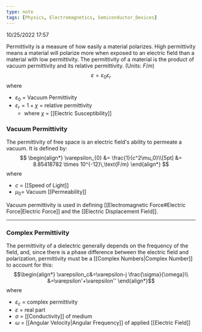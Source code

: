 ```yaml
---
type: note
tags: [Physics, Electromagnetics, Semiconductor_Devices]
---
```

10/25/2022 17:57

  

Permittivity is a measure of how easily a material polarizes. High permittivity means a material will polarize more when exposed to an electric field than a material with low permittivity. The permittivity of a material is the product of vacuum permittivity and its relative permittivity. (Units: $F/m$)
$$
\varepsilon=\varepsilon_0\varepsilon_r
$$
where
- $\varepsilon_0$ = Vacuum Permittivity
- $\varepsilon_r=1+\chi$ = relative permittivity
	- where $\chi$ = [[Electric Susceptibility]]

### Vacuum Permittivity
The permittivity of free space is an electric field's ability to permeate a vacuum. It is defined by:
$$
\begin{align*}
\varepsilon_{0} &= \frac{1}{c^2\mu_0}\\[5pt]
&= 8.85418782 \times 10^{-12}\,\text{F/m}
\end{align*}
$$
where
- $c$ = [[Speed of Light]]
- $\mu_0$= Vacuum [[Permeability]]

Vacuum permittivity is used in defining [[Electromagnetic Force#Electric Force|Electric Force]] and the [[Electric Displacement Field]].

---

### Complex Permittivity
The permittivity of a dielectric generally depends on the frequency of the field, and, since there is a phase difference between the electric field and polarization, permittivity must be a [[Complex Numbers|Complex Number]] to account for this:
$$\begin{align*}
\varepsilon_c&=\varepsilon-j \frac{\sigma}{\omega}\\
&=\varepsilon'+\varepsilon''
\end{align*}$$
where
- $\varepsilon_c$ = complex permittivity
- $\varepsilon$ = real part 
- $\sigma$ = [[Conductivity]] of medium
- $\omega$ = [[Angular Velocity|Angular Frequency]] of applied [[Electric Field]]
